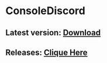 # ConsoleDiscord

## Latest version: [Download](https://github.com/Daniel-code15/ConsoleDiscord/releases/download/1.0.0/ConsoleDiscord-1.0.0.jar)
## Releases: [Clique Here](https://github.com/Daniel-code15/ConsoleDiscord/releases)

